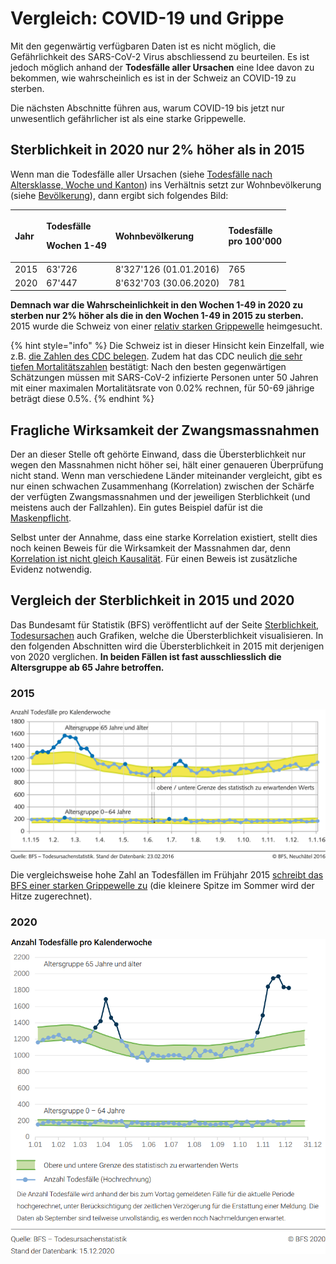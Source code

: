 # Vergleich: COVID-19 und Grippe

Mit den gegenwärtig verfügbaren Daten ist es nicht möglich, die Gefährlichkeit des SARS-CoV-2 Virus abschliessend zu beurteilen. Es ist jedoch möglich anhand der **Todesfälle aller Ursachen** eine Idee davon zu bekommen, wie wahrscheinlich es ist in der Schweiz an COVID-19 zu sterben.

Die nächsten Abschnitte führen aus, warum COVID-19 bis jetzt nur unwesentlich gefährlicher ist als eine starke Grippewelle.

## Sterblichkeit in 2020 nur 2% höher als in 2015

Wenn man die Todesfälle aller Ursachen \(siehe [Todesfälle nach Altersklasse, Woche und Kanton](https://www.bfs.admin.ch/bfs/de/home/statistiken/bevoelkerung/geburten-todesfaelle/todesfaelle.assetdetail.15244588.html)\) ins Verhältnis setzt zur Wohnbevölkerung \(siehe [Bevölkerung](https://www.bfs.admin.ch/bfs/de/home/statistiken/bevoelkerung/stand-entwicklung/bevoelkerung.html)\), dann ergibt sich folgendes Bild:

<table>
  <thead>
    <tr>
      <th style="text-align:left">Jahr</th>
      <th style="text-align:left">
        <p>Todesf&#xE4;lle</p>
        <p>Wochen 1-49</p>
      </th>
      <th style="text-align:left">Wohnbev&#xF6;lkerung</th>
      <th style="text-align:left">Todesf&#xE4;lle
        <br />pro 100&apos;000</th>
    </tr>
  </thead>
  <tbody>
    <tr>
      <td style="text-align:left">2015</td>
      <td style="text-align:left">63&apos;726</td>
      <td style="text-align:left">8&apos;327&apos;126 (01.01.2016)</td>
      <td style="text-align:left">765</td>
    </tr>
    <tr>
      <td style="text-align:left">2020</td>
      <td style="text-align:left">67&apos;447</td>
      <td style="text-align:left">8&apos;632&apos;703 (30.06.2020)</td>
      <td style="text-align:left">781</td>
    </tr>
  </tbody>
</table>

**Demnach war die Wahrscheinlichkeit in den Wochen 1-49 in 2020 zu sterben nur 2% höher als die in den Wochen 1-49 in 2015  zu sterben.** 2015 wurde die Schweiz von einer [relativ starken Grippewelle](https://www.bfs.admin.ch/bfs/de/home/statistiken/kataloge-datenbanken/medienmitteilungen.assetdetail.3742835.html)  heimgesucht.

{% hint style="info" %}
Die Schweiz ist in dieser Hinsicht kein Einzelfall, wie z.B. [die Zahlen des CDC belegen](https://twitter.com/drdavidsamadi/status/1292754283188948992). Zudem hat das CDC neulich [die sehr tiefen Mortalitätszahlen](https://www.cdc.gov/coronavirus/2019-ncov/hcp/planning-scenarios.html) bestätigt: Nach den besten gegenwärtigen Schätzungen müssen mit SARS-CoV-2 infizierte Personen unter 50 Jahren mit einer maximalen Mortalitätsrate von 0.02% rechnen, für 50-69 jährige beträgt diese 0.5%.
{% endhint %}

## Fragliche Wirksamkeit der Zwangsmassnahmen

Der an dieser Stelle oft gehörte Einwand, dass die Übersterblichkeit nur wegen den Massnahmen nicht höher sei, hält einer genaueren Überprüfung nicht stand. Wenn man verschiedene Länder miteinander vergleicht, gibt es nur einen schwachen Zusammenhang \(Korrelation\) zwischen der Schärfe der verfügten Zwangsmassnahmen und der jeweiligen Sterblichkeit \(und meistens auch der Fallzahlen\). Ein gutes Beispiel dafür ist die [Maskenpflicht](wirksamkeit-von-masken.md#12-kurven-die-zeigen-dass-die-maskenpflicht-covid-nicht-aufhaelt).

Selbst unter der Annahme, dass eine starke Korrelation existiert, stellt dies noch keinen Beweis für die Wirksamkeit der Massnahmen dar, denn [Korrelation ist nicht gleich Kausalität](https://wissenschafts-thurm.de/grundlagen-der-statistik-korrelation-ist-nicht-kausalitaet/). Für einen Beweis ist zusätzliche Evidenz notwendig.

## Vergleich der Sterblichkeit in 2015 und 2020

Das Bundesamt für Statistik \(BFS\) veröffentlicht auf der Seite [Sterblichkeit, Todesursachen](https://www.bfs.admin.ch/bfs/de/home/statistiken/gesundheit/gesundheitszustand/sterblichkeit-todesursachen.html) auch Grafiken, welche die Übersterblichkeit visualisieren. In den folgenden Abschnitten wird die Übersterblichkeit in 2015 mit derjenigen von 2020 verglichen. **In beiden Fällen ist fast ausschliesslich die Altersgruppe ab 65 Jahre betroffen.**

### 2015

![](../.gitbook/assets/2015.png)

Die vergleichsweise hohe Zahl an Todesfällen im Frühjahr 2015 [schreibt das BFS einer starken Grippewelle zu](https://www.bfs.admin.ch/bfs/de/home/statistiken/kataloge-datenbanken/medienmitteilungen.assetdetail.3742835.html) \(die kleinere Spitze im Sommer wird der Hitze zugerechnet\).

### 2020

![](../.gitbook/assets/2020.png)

